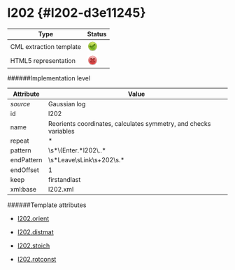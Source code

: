 # l202 {#l202-d3e11245}


| Type                                                                                                                                                | Status                                                                                                                                              |
|----|----|
| CML extraction template                                                                                                                             | ![](/imgs/Total.png)                                                                                                                                |
| HTML5 representation                                                                                                                                | ![](/imgs/None.png)                                                                                                                                 |

######Implementation level

| Attribute                                                                                                                                           | Value                                                                                                                                               |
|----|----|
| *source*                                                                                                                                            | Gaussian log                                                                                                                                        |
| id                                                                                                                                                  | l202                                                                                                                                                |
| name                                                                                                                                                | Reorients coordinates, calculates symmetry, and checks variables                                                                                    |
| repeat                                                                                                                                              | \*                                                                                                                                                  |
| pattern                                                                                                                                             | \\s\*\\(Enter.\*l202\\..\*                                                                                                                          |
| endPattern                                                                                                                                          | \\s\*Leave\\sLink\\s+202\\s.\*                                                                                                                      |
| endOffset                                                                                                                                           | 1                                                                                                                                                   |
| keep                                                                                                                                                | firstandlast                                                                                                                                        |
| xml:base                                                                                                                                            | l202.xml                                                                                                                                            |

######Template attributes

-   [l202.orient](/out/md/cml/gaussian_log/l202.orient-d3e11249.md)

<!-- -->

-   [l202.distmat](/out/md/cml/gaussian_log/l202.distmat-d3e11367.md)

<!-- -->

-   [l202.stoich](/out/md/cml/gaussian_log/l202.stoich-d3e11440.md)

<!-- -->

-   [l202.rotconst](/out/md/cml/gaussian_log/l202.rotconst-d3e11505.md)



